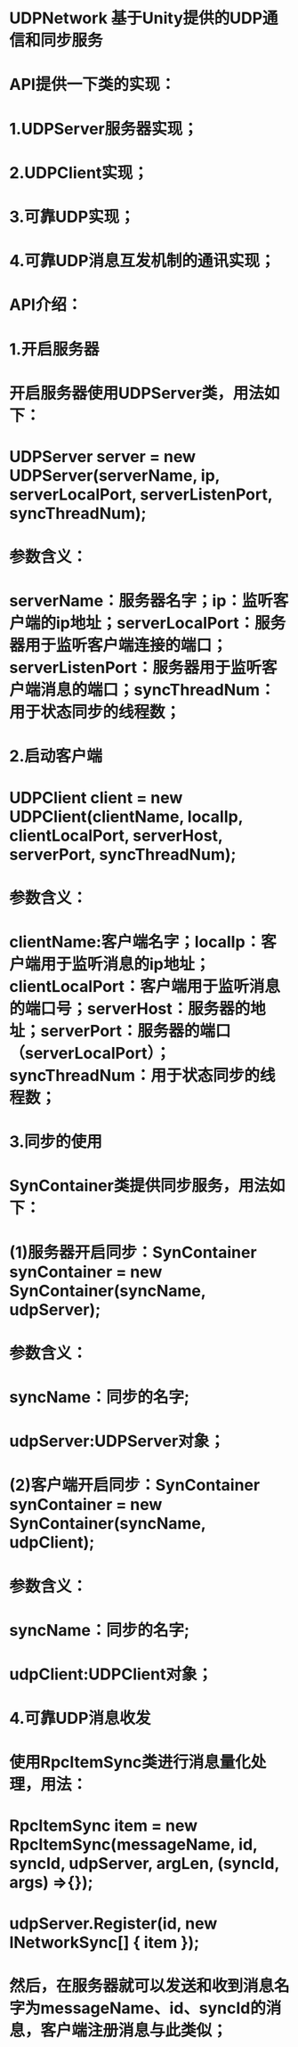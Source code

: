 # UDPNetwork 基于Unity提供的UDP通信和同步服务
# API提供一下类的实现：

# 1.UDPServer服务器实现；

# 2.UDPClient实现；

# 3.可靠UDP实现；

# 4.可靠UDP消息互发机制的通讯实现；

# API介绍：

# 1.开启服务器
# 开启服务器使用UDPServer类，用法如下：
# UDPServer server = new UDPServer(serverName, ip, serverLocalPort, serverListenPort, syncThreadNum);
# 参数含义：
# serverName：服务器名字；ip：监听客户端的ip地址；serverLocalPort：服务器用于监听客户端连接的端口；serverListenPort：服务器用于监听客户端消息的端口；syncThreadNum：用于状态同步的线程数；

# 2.启动客户端
# UDPClient client = new UDPClient(clientName, localIp, clientLocalPort, serverHost, serverPort, syncThreadNum);
# 参数含义：
# clientName:客户端名字；localIp：客户端用于监听消息的ip地址；clientLocalPort：客户端用于监听消息的端口号；serverHost：服务器的地址；serverPort：服务器的端口（serverLocalPort）；syncThreadNum：用于状态同步的线程数；

# 3.同步的使用
# SynContainer类提供同步服务，用法如下：
# (1)服务器开启同步：SynContainer synContainer = new SynContainer(syncName, udpServer);
# 参数含义：
# syncName：同步的名字;
# udpServer:UDPServer对象；
# (2)客户端开启同步：SynContainer synContainer = new SynContainer(syncName, udpClient);
# 参数含义：
# syncName：同步的名字;
# udpClient:UDPClient对象；

# 4.可靠UDP消息收发
# 使用RpcItemSync类进行消息量化处理，用法：
# RpcItemSync item = new RpcItemSync(messageName, id, syncId, udpServer, argLen, (syncId, args) =>{});
# udpServer.Register(id, new INetworkSync[] { item });
# 然后，在服务器就可以发送和收到消息名字为messageName、id、syncId的消息，客户端注册消息与此类似；
